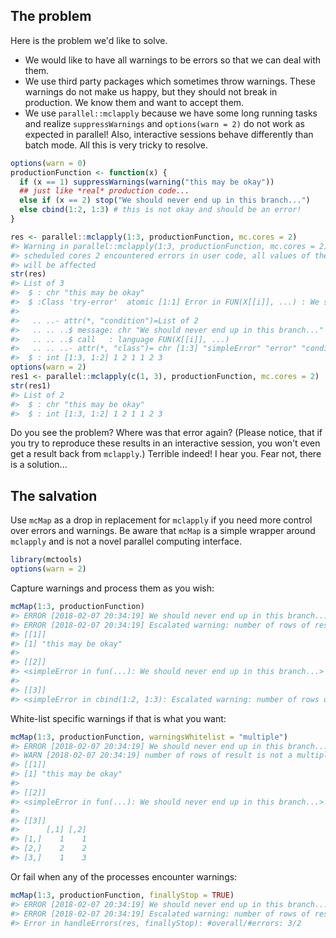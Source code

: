 The problem
-----------

Here is the problem we'd like to solve.

-   We would like to have all warnings to be errors so that we can deal with them.
-   We use third party packages which sometimes throw warnings. These warnings do not make us happy, but they should not break in production. We know them and want to accept them.
-   We use `parallel::mclapply` because we have some long running tasks and realize `suppressWarnings` and `options(warn = 2)` do not work as expected in parallel! Also, interactive sessions behave differently than batch mode. All this is very tricky to resolve.

``` r
options(warn = 0)
productionFunction <- function(x) {
  if (x == 1) suppressWarnings(warning("this may be okay"))
  ## just like *real* production code...
  else if (x == 2) stop("We should never end up in this branch...")
  else cbind(1:2, 1:3) # this is not okay and should be an error!
}

res <- parallel::mclapply(1:3, productionFunction, mc.cores = 2)
#> Warning in parallel::mclapply(1:3, productionFunction, mc.cores = 2):
#> scheduled cores 2 encountered errors in user code, all values of the jobs
#> will be affected
str(res)
#> List of 3
#>  $ : chr "this may be okay"
#>  $ :Class 'try-error'  atomic [1:1] Error in FUN(X[[i]], ...) : We should never end up in this branch...
#> 
#>   .. ..- attr(*, "condition")=List of 2
#>   .. .. ..$ message: chr "We should never end up in this branch..."
#>   .. .. ..$ call   : language FUN(X[[i]], ...)
#>   .. .. ..- attr(*, "class")= chr [1:3] "simpleError" "error" "condition"
#>  $ : int [1:3, 1:2] 1 2 1 1 2 3
options(warn = 2)
res1 <- parallel::mclapply(c(1, 3), productionFunction, mc.cores = 2)
str(res1)
#> List of 2
#>  $ : chr "this may be okay"
#>  $ : int [1:3, 1:2] 1 2 1 1 2 3
```

Do you see the problem? Where was that error again? (Please notice, that if you try to reproduce these results in an interactive session, you won't even get a result back from `mclapply`.) Terrible indeed! I hear you. Fear not, there is a solution...

The salvation
-------------

Use `mcMap` as a drop in replacement for `mclapply` if you need more control over errors and warnings. Be aware that `mcMap` is a simple wrapper around `mclapply` and is not a novel parallel computing interface.

``` r
library(mctools)
options(warn = 2)
```

Capture warnings and process them as you wish:

``` r
mcMap(1:3, productionFunction)
#> ERROR [2018-02-07 20:34:19] We should never end up in this branch...
#> ERROR [2018-02-07 20:34:19] Escalated warning: number of rows of result is not a multiple of vector length (arg 1)
#> [[1]]
#> [1] "this may be okay"
#> 
#> [[2]]
#> <simpleError in fun(...): We should never end up in this branch...>
#> 
#> [[3]]
#> <simpleError in cbind(1:2, 1:3): Escalated warning: number of rows of result is not a multiple of vector length (arg 1)>
```

White-list specific warnings if that is what you want:

``` r
mcMap(1:3, productionFunction, warningsWhitelist = "multiple")
#> ERROR [2018-02-07 20:34:19] We should never end up in this branch...
#> WARN [2018-02-07 20:34:19] number of rows of result is not a multiple of vector length (arg 1)
#> [[1]]
#> [1] "this may be okay"
#> 
#> [[2]]
#> <simpleError in fun(...): We should never end up in this branch...>
#> 
#> [[3]]
#>      [,1] [,2]
#> [1,]    1    1
#> [2,]    2    2
#> [3,]    1    3
```

Or fail when any of the processes encounter warnings:

``` r
mcMap(1:3, productionFunction, finallyStop = TRUE)
#> ERROR [2018-02-07 20:34:19] We should never end up in this branch...
#> ERROR [2018-02-07 20:34:19] Escalated warning: number of rows of result is not a multiple of vector length (arg 1)
#> Error in handleErrors(res, finallyStop): #overall/#errors: 3/2
```

